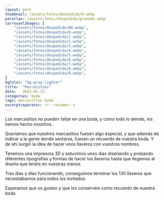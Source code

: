 ```yaml
---
layout: post
thumbnail: /assets/fotos/despedida/6.webp
parallax: /assets/fotos/despedida/granada.webp
carrouselImages: [
	"/assets/fotos/despedida/00.webp",
	"/assets/fotos/despedida/0.webp",
	"/assets/fotos/despedida/1.webp",
	"/assets/fotos/despedida/2.webp",
	"/assets/fotos/despedida/3.webp",
	"/assets/fotos/despedida/4.webp",
	"/assets/fotos/despedida/5.webp",
	"/assets/fotos/despedida/6.webp",
	"/assets/fotos/despedida/7.webp",
	"/assets/fotos/despedida/8.webp",
	"/assets/fotos/despedida/9.webp",
]
bgColor: "bg-gray-lighter"
title:  "Marcasitios"
date:   2023-05-13
categories: boda
tags: marcasitios boda
excerptseparator: <!--resumen-->
---
```


Los marcasitios no pueden faltar en una boda, y como todo lo demás, los hemos hecho nosotros.

Queríamos que nuestros marcasitios fuesen algo especial, y que además de indicar a la gente donde sentarse, fuesen un recuerdo de nuestra boda. Y de ahí surgió la idea de hacer unos llaveros con vuestros nombres.

Tenemos una impresora 3D y estuvimos unos días diseñando y probando diferentes tipografías y formas de hacer los llaveros hasta que llegamos al diseño que tenéis en vuestras manos.

Tras días y días funcionando, conseguimos terminar los 130 llaveros que necesitábamos para todos los invitados.

Esperamos que os gusten y que los conservéis como recuerdo de nuestra boda.